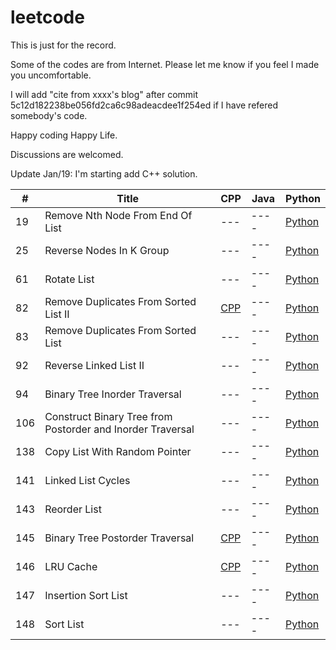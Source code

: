 leetcode
========

This is just for the record.


Some of the codes are from Internet. Please let me know if you feel I made you uncomfortable.

I will add "cite from xxxx's blog" after commit 5c12d182238be056fd2ca6c98adeacdee1f254ed if I have refered somebody's code.

Happy coding Happy Life. 

Discussions are welcomed.

Update Jan/19: I'm starting add C++ solution.

|#  |Title                                                     |CPP|Java|Python|
|---|----------------------------------------------------------|---|----|----------------------------------------------------------------------------------------------------------------------|
|19|Remove Nth Node From End Of List|---|----|[Python](https://github.com/sureleo/leetcode/blob/master/python/RemoveNthFromEndOfList.py)|
|25|Reverse Nodes In K Group|---|----|[Python](https://github.com/sureleo/leetcode/blob/master/python/ReverseNodesInKGroup.py)|
|61|Rotate List|---|----|[Python](https://github.com/sureleo/leetcode/blob/master/python/RotateList.py)|
|82|Remove Duplicates From Sorted List II|[CPP](https://github.com/sureleo/leetcode/blob/master/cpp/RemoveDuplicatesFromSortedListII.cpp)|----|[Python](https://github.com/sureleo/leetcode/blob/master/python/RemoveDuplicatesFromSortedListII.py)|
|83|Remove Duplicates From Sorted List|---|----|[Python](https://github.com/sureleo/leetcode/blob/master/python/RemoveDuplicatesFromSortedList.py)|
|92|Reverse Linked List II|---|----|[Python](https://github.com/sureleo/leetcode/blob/master/python/ReverseLinkedListII.py)|
|94|Binary Tree Inorder Traversal|---|----|[Python](https://github.com/sureleo/leetcode/blob/master/python/BinaryTreeInorderTraversal.py)|
|106|Construct Binary Tree from Postorder and Inorder Traversal|---|----|[Python](https://github.com/sureleo/leetcode/blob/master/python/ConstructBinaryTreeFromPreorderAndInorderTraversal.py)|
|138|Copy List With Random Pointer|---|----|[Python](https://github.com/sureleo/leetcode/blob/master/python/CopyListWithRandomPointer.py)|
|141|Linked List Cycles|---|----|[Python](https://github.com/sureleo/leetcode/blob/master/python/LinkedListCycle.py)|
|143|Reorder List|---|----|[Python](https://github.com/sureleo/leetcode/blob/master/python/ReorderList.py)|
|145|Binary Tree Postorder Traversal|[CPP](https://github.com/sureleo/leetcode/blob/master/cpp/BinaryTreePostorderTraversal.cpp)|----|[Python](https://github.com/sureleo/leetcode/blob/master/python/BinaryTreePostorderTraversal.py)|
|146|LRU Cache|[CPP](https://github.com/sureleo/leetcode/blob/master/cpp/LRUCache.cpp)|----|[Python](https://github.com/sureleo/leetcode/blob/master/python/LRUCache.py)|
|147|Insertion Sort List|---|----|[Python](https://github.com/sureleo/leetcode/blob/master/python/InsertionSortList.py)|
|148|Sort List|---|----|[Python](https://github.com/sureleo/leetcode/blob/master/python/SortList.py)|
